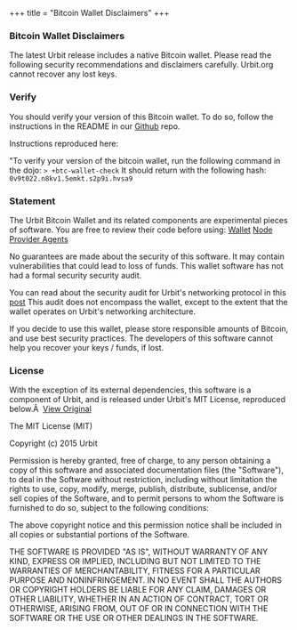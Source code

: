 +++
title = "Bitcoin Wallet Disclaimers"
+++


### Bitcoin Wallet Disclaimers

The latest Urbit release includes a native Bitcoin wallet. Please read the following security recommendations and disclaimers carefully. Urbit.org cannot recover any lost keys.



### Verify

You should verify your version of this Bitcoin wallet. To do so, follow the instructions in the README in our [Github](https://github.com/urbit/urbit/blob/master/pkg/bitcoin-wallet/README.md) repo. 

Instructions reproduced here: 

"To verify your version of the bitcoin wallet, run the following command in the dojo:
`> +btc-wallet-check`
It should return with the following hash:
`0v9t022.n8kv1.5emkt.s2p9i.hvsa9`


### Statement

The Urbit Bitcoin Wallet and its related components are experimental pieces of software. You are free to review their code before using: [Wallet](https://github.com/urbit/urbit/blob/master/pkg/bitcoin-wallet/README.md) [Node Provider Agents](https://github.com/timlucmiptev/btc-agents)

No guarantees are made about the security of this software. It may contain vulnerabilities that could lead to loss of funds. This wallet software has not had a formal security security audit. 

You can read about the security audit for Urbit's networking protocol in this [post](https://urbit.org/blog/security-audit/) This audit does not encompass the wallet, except to the extent that the wallet operates on Urbit's networking architecture.

If you decide to use this wallet, please store responsible amounts of Bitcoin, and use best security practices. The developers of this software cannot help you recover your keys / funds, if lost. 


### License

With the exception of its external dependencies, this software is a component of Urbit, and is released under Urbit's MIT License, reproduced below.Â  [View Original](https://raw.githubusercontent.com/urbit/urbit/master/LICENSE.txt)

The MIT License (MIT)

Copyright (c) 2015 Urbit

Permission is hereby granted, free of charge, to any person obtaining a copy
of this software and associated documentation files (the "Software"), to deal
in the Software without restriction, including without limitation the rights
to use, copy, modify, merge, publish, distribute, sublicense, and/or sell
copies of the Software, and to permit persons to whom the Software is
furnished to do so, subject to the following conditions:

The above copyright notice and this permission notice shall be included in all copies or substantial portions of the Software.

THE SOFTWARE IS PROVIDED "AS IS", WITHOUT WARRANTY OF ANY KIND, EXPRESS OR IMPLIED, INCLUDING BUT NOT LIMITED TO THE WARRANTIES OF MERCHANTABILITY, FITNESS FOR A PARTICULAR PURPOSE AND NONINFRINGEMENT. IN NO EVENT SHALL THE AUTHORS OR COPYRIGHT HOLDERS BE LIABLE FOR ANY CLAIM, DAMAGES OR OTHER LIABILITY, WHETHER IN AN ACTION OF CONTRACT, TORT OR OTHERWISE, ARISING FROM, OUT OF OR IN CONNECTION WITH THE SOFTWARE OR THE USE OR OTHER DEALINGS IN THE SOFTWARE.
